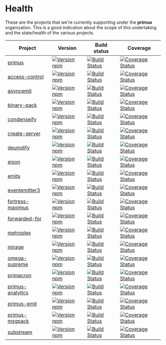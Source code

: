 # Health

These are the projects that we're currently supporting under the **primus**
organization. This is a good indication about the scope of this undertaking and
the state/health of the various projects.

Project                              | Version                                                            |Build status                                                               | Coverage
-------------------------------------|--------------------------------------------------------------------|---------------------------------------------------------------------------|---------------------------------------------------------------------------------
[primus][primus]                     | [![Version npm][npm-primus-badge]][npm-primus]                     | [![Build Status][travis-primus-badge]][travis-primus]                     | [![Coverage Status][coverage-primus-badge]][coverage-primus]
[access-control][access-control]     | [![Version npm][npm-access-control-badge]][npm-access-control]     | [![Build Status][travis-access-control-badge]][travis-access-control]     | [![Coverage Status][coverage-access-control-badge]][coverage-access-control]
[asyncemit][asyncemit]               | [![Version npm][npm-asyncemit-badge]][npm-asyncemit]               | [![Build Status][travis-asyncemit-badge]][travis-asyncemit]               | [![Coverage Status][coverage-asyncemit-badge]][coverage-asyncemit]
[binary-pack][binary-pack]           | [![Version npm][npm-binary-pack-badge]][npm-binary-pack]           | [![Build Status][travis-binary-pack-badge]][travis-binary-pack]           | [![Coverage Status][coverage-binary-pack-badge]][coverage-binary-pack]
[condenseify][condenseify]           | [![Version npm][npm-condenseify-badge]][npm-condenseify]           | [![Build Status][travis-condenseify-badge]][travis-condenseify]           | [![Coverage Status][coverage-condenseify-badge]][coverage-condenseify]
[create-server][create-server]       | [![Version npm][npm-create-server-badge]][npm-create-server]       | [![Build Status][travis-create-server-badge]][travis-create-server]       | [![Coverage Status][coverage-create-server-badge]][coverage-create-server]
[deumdify][deumdify]                 | [![Version npm][npm-deumdify-badge]][npm-deumdify]                 | [![Build Status][travis-deumdify-badge]][travis-deumdify]                 | [![Coverage Status][coverage-deumdify-badge]][coverage-deumdify]
[ejson][ejson]                       | [![Version npm][npm-ejson-badge]][npm-ejson]                       | [![Build Status][travis-ejson-badge]][travis-ejson]                       | [![Coverage Status][coverage-ejson-badge]][coverage-ejson]
[emits][emits]                       | [![Version npm][npm-emits-badge]][npm-emits]                       | [![Build Status][travis-emits-badge]][travis-emits]                       | [![Coverage Status][coverage-emits-badge]][coverage-emits]
[eventemitter3][eventemitter3]       | [![Version npm][npm-eventemitter3-badge]][npm-eventemitter3]       | [![Build Status][travis-eventemitter3-badge]][travis-eventemitter3]       | [![Coverage Status][coverage-eventemitter3-badge]][coverage-eventemitter3]
[fortress-maximus][fortress-maximus] | [![Version npm][npm-fortress-maximus-badge]][npm-fortress-maximus] | [![Build Status][travis-fortress-maximus-badge]][travis-fortress-maximus] | [![Coverage Status][coverage-fortress-maximus-badge]][coverage-fortress-maximus]
[forwarded-for][forwarded-for]       | [![Version npm][npm-forwarded-for-badge]][npm-forwarded-for]       | [![Build Status][travis-forwarded-for-badge]][travis-forwarded-for]       | [![Coverage Status][coverage-forwarded-for-badge]][coverage-forwarded-for]
[metroplex][metroplex]               | [![Version npm][npm-metroplex-badge]][npm-metroplex]               | [![Build Status][travis-metroplex-badge]][travis-metroplex]               | [![Coverage Status][coverage-metroplex-badge]][coverage-metroplex]
[mirage][mirage]                     | [![Version npm][npm-mirage-badge]][npm-mirage]                     | [![Build Status][travis-mirage-badge]][travis-mirage]                     | [![Coverage Status][coverage-mirage-badge]][coverage-mirage]
[omega-supreme][omega-supreme]       | [![Version npm][npm-omega-supreme-badge]][npm-omega-supreme]       | [![Build Status][travis-omega-supreme-badge]][travis-omega-supreme]       | [![Coverage Status][coverage-omega-supreme-badge]][coverage-omega-supreme]
[primacron][primacron]               | [![Version npm][npm-primacron-badge]][npm-primacron]               | [![Build Status][travis-primacron-badge]][travis-primacron]               | [![Coverage Status][coverage-primacron-badge]][coverage-primacron]
[primus-analytics][primus-analytics] | [![Version npm][npm-primus-analytics-badge]][npm-primus-analytics] | [![Build Status][travis-primus-analytics-badge]][travis-primus-analytics] | [![Coverage Status][coverage-primus-analytics-badge]][coverage-primus-analytics]
[primus-emit][primus-emit]           | [![Version npm][npm-primus-emit-badge]][npm-primus-emit]           | [![Build Status][travis-primus-emit-badge]][travis-primus-emit]           | [![Coverage Status][coverage-primus-emit-badge]][coverage-primus-emit]
[primus-msgpack][primus-msgpack]     | [![Version npm][npm-primus-msgpack-badge]][npm-primus-msgpack]     | [![Build Status][travis-primus-msgpack-badge]][travis-primus-msgpack]     | [![Coverage Status][coverage-primus-msgpack-badge]][coverage-primus-msgpack]
[substream][substream]               | [![Version npm][npm-substream-badge]][npm-substream]               | [![Build Status][travis-substream-badge]][travis-substream]               | [![Coverage Status][coverage-substream-badge]][coverage-substream]

[primus]: https://github.com/primus/primus
[npm-primus-badge]: https://img.shields.io/npm/v/primus.svg?style=flat-square
[npm-primus]: https://www.npmjs.com/package/primus
[travis-primus-badge]: https://img.shields.io/travis/primus/primus/master.svg?style=flat-square
[travis-primus]: https://travis-ci.org/primus/primus
[coverage-primus-badge]: https://img.shields.io/coveralls/primus/primus/master.svg?style=flat-square
[coverage-primus]: https://coveralls.io/r/primus/primus?branch=master

[access-control]: https://github.com/primus/access-control
[npm-access-control-badge]: https://img.shields.io/npm/v/access-control.svg?style=flat-square
[npm-access-control]: https://www.npmjs.com/package/access-control
[travis-access-control-badge]: https://img.shields.io/travis/primus/access-control/master.svg?style=flat-square
[travis-access-control]: https://travis-ci.org/primus/access-control
[coverage-access-control-badge]: https://img.shields.io/coveralls/primus/access-control/master.svg?style=flat-square
[coverage-access-control]: https://coveralls.io/r/primus/access-control?branch=master

[asyncemit]: https://github.com/primus/asyncemit
[npm-asyncemit-badge]: https://img.shields.io/npm/v/asyncemit.svg?style=flat-square
[npm-asyncemit]: https://www.npmjs.com/package/asyncemit
[travis-asyncemit-badge]: https://img.shields.io/travis/primus/asyncemit/master.svg?style=flat-square
[travis-asyncemit]: https://travis-ci.org/primus/asyncemit
[coverage-asyncemit-badge]: https://img.shields.io/coveralls/primus/asyncemit/master.svg?style=flat-square
[coverage-asyncemit]: https://coveralls.io/r/primus/asyncemit?branch=master

[binary-pack]: https://github.com/primus/binary-pack
[npm-binary-pack-badge]: https://img.shields.io/npm/v/binary-pack.svg?style=flat-square
[npm-binary-pack]: https://www.npmjs.com/package/binary-pack
[travis-binary-pack-badge]: https://img.shields.io/travis/primus/binary-pack/master.svg?style=flat-square
[travis-binary-pack]: https://travis-ci.org/primus/binary-pack
[coverage-binary-pack-badge]: https://img.shields.io/coveralls/primus/binary-pack/master.svg?style=flat-square
[coverage-binary-pack]: https://coveralls.io/r/primus/binary-pack?branch=master

[condenseify]: https://github.com/primus/condenseify
[npm-condenseify-badge]: https://img.shields.io/npm/v/condenseify.svg?style=flat-square
[npm-condenseify]: https://www.npmjs.com/package/condenseify
[travis-condenseify-badge]: https://img.shields.io/travis/primus/condenseify/master.svg?style=flat-square
[travis-condenseify]: https://travis-ci.org/primus/condenseify
[coverage-condenseify-badge]: https://img.shields.io/coveralls/primus/condenseify/master.svg?style=flat-square
[coverage-condenseify]: https://coveralls.io/r/primus/condenseify?branch=master

[create-server]: https://github.com/primus/create-server
[npm-create-server-badge]: https://img.shields.io/npm/v/create-server.svg?style=flat-square
[npm-create-server]: https://www.npmjs.com/package/create-server
[travis-create-server-badge]: https://img.shields.io/travis/primus/create-server/master.svg?style=flat-square
[travis-create-server]: https://travis-ci.org/primus/create-server
[coverage-create-server-badge]: https://img.shields.io/coveralls/primus/create-server/master.svg?style=flat-square
[coverage-create-server]: https://coveralls.io/r/primus/create-server?branch=master

[deumdify]: https://github.com/primus/deumdify
[npm-deumdify-badge]: https://img.shields.io/npm/v/deumdify.svg?style=flat-square
[npm-deumdify]: https://www.npmjs.com/package/deumdify
[travis-deumdify-badge]: https://img.shields.io/travis/primus/deumdify/master.svg?style=flat-square
[travis-deumdify]: https://travis-ci.org/primus/deumdify
[coverage-deumdify-badge]: https://img.shields.io/coveralls/primus/deumdify/master.svg?style=flat-square
[coverage-deumdify]: https://coveralls.io/r/primus/deumdify?branch=master

[ejson]: https://github.com/primus/ejson
[npm-ejson-badge]: https://img.shields.io/npm/v/ejson.svg?style=flat-square
[npm-ejson]: https://www.npmjs.com/package/ejson
[travis-ejson-badge]: https://img.shields.io/travis/primus/ejson/master.svg?style=flat-square
[travis-ejson]: https://travis-ci.org/primus/ejson
[coverage-ejson-badge]: https://img.shields.io/coveralls/primus/ejson/master.svg?style=flat-square
[coverage-ejson]: https://coveralls.io/r/primus/ejson?branch=master

[emits]: https://github.com/primus/emits
[npm-emits-badge]: https://img.shields.io/npm/v/emits.svg?style=flat-square
[npm-emits]: https://www.npmjs.com/package/emits
[travis-emits-badge]: https://img.shields.io/travis/primus/emits/master.svg?style=flat-square
[travis-emits]: https://travis-ci.org/primus/emits
[coverage-emits-badge]: https://img.shields.io/coveralls/primus/emits/master.svg?style=flat-square
[coverage-emits]: https://coveralls.io/r/primus/emits?branch=master

[eventemitter3]: https://github.com/primus/eventemitter3
[npm-eventemitter3-badge]: https://img.shields.io/npm/v/eventemitter3.svg?style=flat-square
[npm-eventemitter3]: https://www.npmjs.com/package/eventemitter3
[travis-eventemitter3-badge]: https://img.shields.io/travis/primus/eventemitter3/master.svg?style=flat-square
[travis-eventemitter3]: https://travis-ci.org/primus/eventemitter3
[coverage-eventemitter3-badge]: https://img.shields.io/coveralls/primus/eventemitter3/master.svg?style=flat-square
[coverage-eventemitter3]: https://coveralls.io/r/primus/eventemitter3?branch=master

[fortress-maximus]: https://github.com/primus/fortress-maximus
[npm-fortress-maximus-badge]: https://img.shields.io/npm/v/fortress-maximus.svg?style=flat-square
[npm-fortress-maximus]: https://www.npmjs.com/package/fortress-maximus
[travis-fortress-maximus-badge]: https://img.shields.io/travis/primus/fortress-maximus/master.svg?style=flat-square
[travis-fortress-maximus]: https://travis-ci.org/primus/fortress-maximus
[coverage-fortress-maximus-badge]: https://img.shields.io/coveralls/primus/fortress-maximus/master.svg?style=flat-square
[coverage-fortress-maximus]: https://coveralls.io/r/primus/fortress-maximus?branch=master

[forwarded-for]: https://github.com/primus/forwarded-for
[npm-forwarded-for-badge]: https://img.shields.io/npm/v/forwarded-for.svg?style=flat-square
[npm-forwarded-for]: https://www.npmjs.com/package/forwarded-for
[travis-forwarded-for-badge]: https://img.shields.io/travis/primus/forwarded-for/master.svg?style=flat-square
[travis-forwarded-for]: https://travis-ci.org/primus/forwarded-for
[coverage-forwarded-for-badge]: https://img.shields.io/coveralls/primus/forwarded-for/master.svg?style=flat-square
[coverage-forwarded-for]: https://coveralls.io/r/primus/forwarded-for?branch=master

[metroplex]: https://github.com/primus/metroplex
[npm-metroplex-badge]: https://img.shields.io/npm/v/metroplex.svg?style=flat-square
[npm-metroplex]: https://www.npmjs.com/package/metroplex
[travis-metroplex-badge]: https://img.shields.io/travis/primus/metroplex/master.svg?style=flat-square
[travis-metroplex]: https://travis-ci.org/primus/metroplex
[coverage-metroplex-badge]: https://img.shields.io/coveralls/primus/metroplex/master.svg?style=flat-square
[coverage-metroplex]: https://coveralls.io/r/primus/metroplex?branch=master

[mirage]: https://github.com/primus/mirage
[npm-mirage-badge]: https://img.shields.io/npm/v/mirage.svg?style=flat-square
[npm-mirage]: https://www.npmjs.com/package/mirage
[travis-mirage-badge]: https://img.shields.io/travis/primus/mirage/master.svg?style=flat-square
[travis-mirage]: https://travis-ci.org/primus/mirage
[coverage-mirage-badge]: https://img.shields.io/coveralls/primus/mirage/master.svg?style=flat-square
[coverage-mirage]: https://coveralls.io/r/primus/mirage?branch=master

[omega-supreme]: https://github.com/primus/omega-supreme
[npm-omega-supreme-badge]: https://img.shields.io/npm/v/omega-supreme.svg?style=flat-square
[npm-omega-supreme]: https://www.npmjs.com/package/omega-supreme
[travis-omega-supreme-badge]: https://img.shields.io/travis/primus/omega-supreme/master.svg?style=flat-square
[travis-omega-supreme]: https://travis-ci.org/primus/omega-supreme
[coverage-omega-supreme-badge]: https://img.shields.io/coveralls/primus/omega-supreme/master.svg?style=flat-square
[coverage-omega-supreme]: https://coveralls.io/r/primus/omega-supreme?branch=master

[primacron]: https://github.com/primus/primacron
[npm-primacron-badge]: https://img.shields.io/npm/v/primacron.svg?style=flat-square
[npm-primacron]: https://www.npmjs.com/package/primacron
[travis-primacron-badge]: https://img.shields.io/travis/primus/primacron/master.svg?style=flat-square
[travis-primacron]: https://travis-ci.org/primus/primacron
[coverage-primacron-badge]: https://img.shields.io/coveralls/primus/primacron/master.svg?style=flat-square
[coverage-primacron]: https://coveralls.io/r/primus/primacron?branch=master

[primus-analytics]: https://github.com/primus/primus-analytics
[npm-primus-analytics-badge]: https://img.shields.io/npm/v/primus-analytics.svg?style=flat-square
[npm-primus-analytics]: https://www.npmjs.com/package/primus-analytics
[travis-primus-analytics-badge]: https://img.shields.io/travis/primus/primus-analytics/master.svg?style=flat-square
[travis-primus-analytics]: https://travis-ci.org/primus/primus-analytics
[coverage-primus-analytics-badge]: https://img.shields.io/coveralls/primus/primus-analytics/master.svg?style=flat-square
[coverage-primus-analytics]: https://coveralls.io/r/primus/primus-analytics?branch=master

[primus-emit]: https://github.com/primus/primus-emit
[npm-primus-emit-badge]: https://img.shields.io/npm/v/primus-emit.svg?style=flat-square
[npm-primus-emit]: https://www.npmjs.com/package/primus-emit
[travis-primus-emit-badge]: https://img.shields.io/travis/primus/primus-emit/master.svg?style=flat-square
[travis-primus-emit]: https://travis-ci.org/primus/primus-emit
[coverage-primus-emit-badge]: https://img.shields.io/coveralls/primus/primus-emit/master.svg?style=flat-square
[coverage-primus-emit]: https://coveralls.io/r/primus/primus-emit?branch=master

[primus-msgpack]: https://github.com/primus/primus-msgpack
[npm-primus-msgpack-badge]: https://img.shields.io/npm/v/primus-msgpack.svg?style=flat-square
[npm-primus-msgpack]: https://www.npmjs.com/package/primus-msgpack
[travis-primus-msgpack-badge]: https://img.shields.io/travis/primus/primus-msgpack/master.svg?style=flat-square
[travis-primus-msgpack]: https://travis-ci.org/primus/primus-msgpack
[coverage-primus-msgpack-badge]: https://img.shields.io/coveralls/primus/primus-msgpack/master.svg?style=flat-square
[coverage-primus-msgpack]: https://coveralls.io/r/primus/primus-msgpack?branch=master

[substream]: https://github.com/primus/substream
[npm-substream-badge]: https://img.shields.io/npm/v/substream.svg?style=flat-square
[npm-substream]: https://www.npmjs.com/package/substream
[travis-substream-badge]: https://img.shields.io/travis/primus/substream/master.svg?style=flat-square
[travis-substream]: https://travis-ci.org/primus/substream
[coverage-substream-badge]: https://img.shields.io/coveralls/primus/substream/master.svg?style=flat-square
[coverage-substream]: https://coveralls.io/r/primus/substream?branch=master
